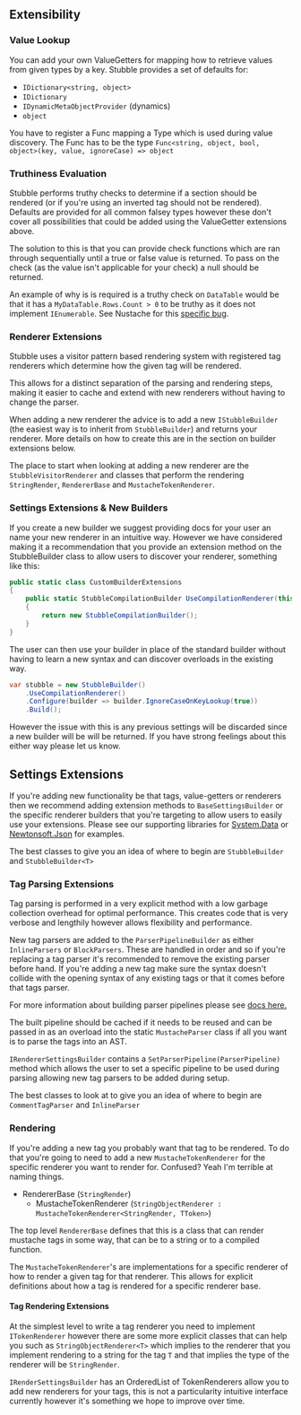## Extensibility

### Value Lookup

You can add your own ValueGetters for mapping how to retrieve values from given types by a key. Stubble provides a set of defaults for:

* `IDictionary<string, object>`
* `IDictionary`
* `IDynamicMetaObjectProvider` (dynamics)
* `object`

You have to register a Func mapping a Type which is used during value discovery. The Func has to be the type `Func<string, object, bool, object>(key, value, ignoreCase) => object`

### Truthiness Evaluation

Stubble performs truthy checks to determine if a section should be rendered (or if you're using an inverted tag should not be rendered). Defaults are provided for all common falsey types however these don't cover all possibilities that could be added using the ValueGetter extensions above.

The solution to this is that you can provide check functions which are ran through sequentially until a true or false value is returned. To pass on the check (as the value isn't applicable for your check) a null should be returned.

An example of why is is required is a truthy check on `DataTable` would be that it has a `MyDataTable.Rows.Count > 0` to be truthy as it does not implement `IEnumerable`. See Nustache for this [specific bug](https://github.com/jdiamond/Nustache/issues/92).

### Renderer Extensions

Stubble uses a visitor pattern based rendering system with registered tag renderers which determine how the given tag will be rendered.

This allows for a distinct separation of the parsing and rendering steps, making it easier to cache and extend with new renderers without having to change the parser.

When adding a new renderer the advice is to add a new `IStubbleBuilder` (the easiest way is to inherit from `StubbleBuilder`) and returns your renderer.
More details on how to create this are in the section on builder extensions below.

The place to start when looking at adding a new renderer are the `StubbleVisitorRenderer` and classes that perform the rendering `StringRender`, `RendererBase` and `MustacheTokenRenderer`.

### Settings Extensions & New Builders

If you create a new builder we suggest providing docs for your user an name your new renderer in an intuitive way.
However we have considered making it a recommendation that you provide an extension method on the StubbleBuilder class to allow users to discover your renderer, something like this:

```c#
public static class CustomBuilderExtensions
{
    public static StubbleCompilationBuilder UseCompilationRenderer(this IStubbleBuilder<T> builder)
    {
        return new StubbleCompilationBuilder();
    }
}
```

The user can then use your builder in place of the standard builder without having to learn a new syntax and can discover overloads in the existing way.

```c#
var stubble = new StubbleBuilder()
    .UseCompilationRenderer()
    .Configure(builder => builder.IgnoreCaseOnKeyLookup(true))
    .Build();
```

However the issue with this is any previous settings will be discarded since a new builder will be will be returned.
If you have strong feelings about this either way please let us know.

## Settings Extensions

If you're adding new functionality be that tags, value-getters or renderers then we recommend adding extension methods to `BaseSettingsBuilder` or the specific renderer builders that you're targeting to allow users to easily use your extensions.
Please see our supporting libraries for [System.Data](https://github.com/StubbleOrg/Stubble.Extensions.SystemData) or [Newtonsoft.Json](https://github.com/StubbleOrg/Stubble.Extensions.JsonNet) for examples.

The best classes to give you an idea of where to begin are `StubbleBuilder` and `StubbleBuilder<T>`

### Tag Parsing Extensions

Tag parsing is performed in a very explicit method with a low garbage collection overhead for optimal performance. This creates code that is very verbose and lengthily however allows flexibility and performance.

New tag parsers are added to the `ParserPipelineBuilder` as either `InlineParsers` or `BlockParsers`.
These are handled in order and so if you're replacing a tag parser it's recommended to remove the existing parser before hand. If you're adding a new tag make sure the syntax doesn't collide with the opening syntax of any existing tags or that it comes before that tags parser.

For more information about building parser pipelines please see [docs here.](/docs/parser-pipelines.md)

The built pipeline should be cached if it needs to be reused and can be passed in as an overload into the static `MustacheParser` class if all you want is to parse the tags into an AST.

`IRendererSettingsBuilder` contains a `SetParserPipeline(ParserPipeline)` method which allows the user to set a specific pipeline to be used during parsing allowing new tag parsers to be added during setup.

The best classes to look at to give you an idea of where to begin are `CommentTagParser` and `InlineParser`

### Rendering

If you're adding a new tag you probably want that tag to be rendered. To do that you're going to need to add a new `MustacheTokenRenderer` for the specific renderer you want to render for. Confused? Yeah I'm terrible at naming things.

* RendererBase (`StringRender`)
  * MustacheTokenRenderer (`StringObjectRenderer : MustacheTokenRenderer<StringRender, TToken>`)

The top level `RendererBase` defines that this is a class that can render mustache tags in some way, that can be to a string or to a compiled function.

The `MustacheTokenRenderer`'s are implementations for a specific renderer of how to render a given tag for that renderer. This allows for explicit definitions about how a tag is rendered for a specific renderer base.

#### Tag Rendering Extensions

At the simplest level to write a tag renderer you need to implement `ITokenRenderer` however there are some more explicit classes that can help you such as `StringObjectRenderer<T>` which implies to the renderer that you implement rendering to a string for the tag `T` and that implies the type of the renderer will be `StringRender`.

`IRenderSettingsBuilder` has an OrderedList of TokenRenderers allow you to add new renderers for your tags, this is not a particularity intuitive interface currently however it's something we hope to improve over time.
